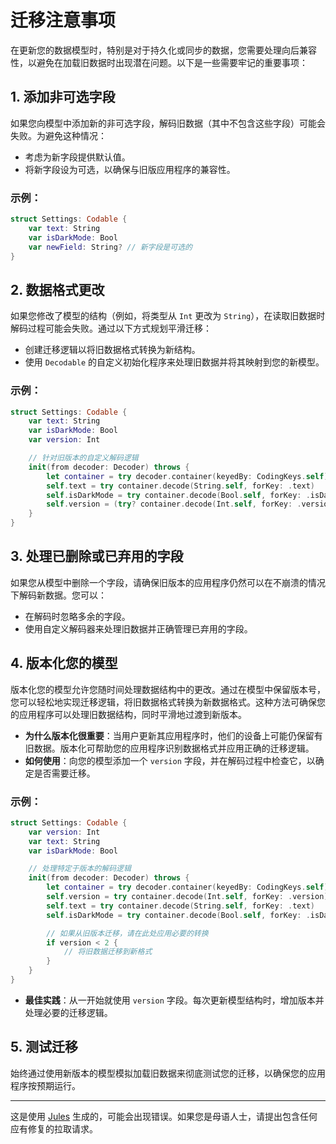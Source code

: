 # 迁移注意事项

在更新您的数据模型时，特别是对于持久化或同步的数据，您需要处理向后兼容性，以避免在加载旧数据时出现潜在问题。以下是一些需要牢记的重要事项：

## 1. 添加非可选字段
如果您向模型中添加新的非可选字段，解码旧数据（其中不包含这些字段）可能会失败。为避免这种情况：
- 考虑为新字段提供默认值。
- 将新字段设为可选，以确保与旧版应用程序的兼容性。

### 示例：
```swift
struct Settings: Codable {
    var text: String
    var isDarkMode: Bool
    var newField: String? // 新字段是可选的
}
```

## 2. 数据格式更改
如果您修改了模型的结构（例如，将类型从 `Int` 更改为 `String`），在读取旧数据时解码过程可能会失败。通过以下方式规划平滑迁移：
- 创建迁移逻辑以将旧数据格式转换为新结构。
- 使用 `Decodable` 的自定义初始化程序来处理旧数据并将其映射到您的新模型。

### 示例：
```swift
struct Settings: Codable {
    var text: String
    var isDarkMode: Bool
    var version: Int

    // 针对旧版本的自定义解码逻辑
    init(from decoder: Decoder) throws {
        let container = try decoder.container(keyedBy: CodingKeys.self)
        self.text = try container.decode(String.self, forKey: .text)
        self.isDarkMode = try container.decode(Bool.self, forKey: .isDarkMode)
        self.version = (try? container.decode(Int.self, forKey: .version)) ?? 1 // 旧数据的默认值
    }
}
```

## 3. 处理已删除或已弃用的字段
如果您从模型中删除一个字段，请确保旧版本的应用程序仍然可以在不崩溃的情况下解码新数据。您可以：
- 在解码时忽略多余的字段。
- 使用自定义解码器来处理旧数据并正确管理已弃用的字段。

## 4. 版本化您的模型

版本化您的模型允许您随时间处理数据结构中的更改。通过在模型中保留版本号，您可以轻松地实现迁移逻辑，将旧数据格式转换为新数据格式。这种方法可确保您的应用程序可以处理旧数据结构，同时平滑地过渡到新版本。

- **为什么版本化很重要**：当用户更新其应用程序时，他们的设备上可能仍保留有旧数据。版本化可帮助您的应用程序识别数据格式并应用正确的迁移逻辑。
- **如何使用**：向您的模型添加一个 `version` 字段，并在解码过程中检查它，以确定是否需要迁移。

### 示例：
```swift
struct Settings: Codable {
    var version: Int
    var text: String
    var isDarkMode: Bool

    // 处理特定于版本的解码逻辑
    init(from decoder: Decoder) throws {
        let container = try decoder.container(keyedBy: CodingKeys.self)
        self.version = try container.decode(Int.self, forKey: .version)
        self.text = try container.decode(String.self, forKey: .text)
        self.isDarkMode = try container.decode(Bool.self, forKey: .isDarkMode)

        // 如果从旧版本迁移，请在此处应用必要的转换
        if version < 2 {
            // 将旧数据迁移到新格式
        }
    }
}
```

- **最佳实践**：从一开始就使用 `version` 字段。每次更新模型结构时，增加版本并处理必要的迁移逻辑。

## 5. 测试迁移
始终通过使用新版本的模型模拟加载旧数据来彻底测试您的迁移，以确保您的应用程序按预期运行。

---
这是使用 [Jules](https://jules.google) 生成的，可能会出现错误。如果您是母语人士，请提出包含任何应有修复的拉取请求。
